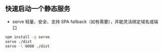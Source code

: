## 快速启动一个静态服务


- serve 轻量、安全、支持 SPA fallback（如有需要），并能灵活绑定域名或端口

``` bash
npm install -g serve
serve ./dist
serve -l 8080 ./dist


```